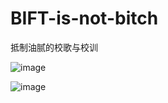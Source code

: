 # BIFT-is-not-bitch
抵制油腻的校歌与校训
<br>

![image](https://github.com/qlrrforever/BIFT-is-not-bitch/blob/master/iPhone%20X-XS%20%E2%80%93%201.png)


![image](https://github.com/qlrrforever/BIFT-is-not-bitch/blob/master/画板%207%403x-100.jpg)
